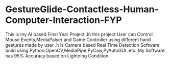 # GestureGlide-Contactless-Human-Computer-Interaction-FYP
This is my AI based Final Year Project .In this project User can Control Mouse Events,MediaPalyer and Game Controller using different hand gestures made by user .It is Camera based Real Time Detection Software build using Python,OpenCV,MediaPipe,PyCaw,PyAutoGUI ,etc. My Software has 95% Accuracy based on Lightning Condition
